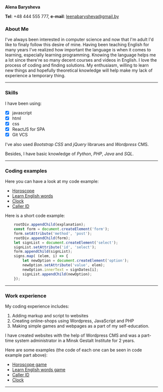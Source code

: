 __Alena Barysheva__

__Tel__: +48 444 555 777, __e-mail__: leenabarysheva@gmail.by

### __About Me__
I've always been interested in computer science and now that I'm adult I'd like to finaly follow this desire of mine.
Having been teaching English for many years I've realized how important the language is when it comes to learning, especially learning programming. Knowing the language helps me a lot since there're so many decent courses and videos in English. I love the process of coding and finding solutions. My enthusiasm, willing to learn new things and hopefully theoretical knowledge will help make my lack of experience a temporary thing.

---

### __Skills__
I have been using:

+ [x] javascript 
+ [x] html 
+ [x] css 
+ [x] ReactJS for SPA
+ [x] Git VCS

I've also used *Bootstrap CSS* and *jQuery* librarues and *Wordpress* CMS.

Besides, I have basic knowledge of *Python*, *PHP*, *Java* and *SQL*.

---

### __Coding examples__
Here you can have a look at my code example:
+ [Horoscope](https://github.com/LenaYork/horoscope)
+ [Learn English words](https://github.com/LenaYork/Cubs)
+ [Clock](https://github.com/LenaYork/Clock)
+ [Caller ID](https://github.com/LenaYork/Caller-ID)

Here is a short code example:
```javascript
    rootDiv.appendChild(explanation);
    const form = document.createElement('form');
    form.setAttribute('method', 'post');
    rootDiv.appendChild(form);
    let signList = document.createElement('select');
    signList.setAttribute('id', 'select');
    form.appendChild(signList);
    signs.map( (elem, i) => {
        let newOption = document.createElement('option');
        newOption.setAttribute('value', elem);
        newOption.innerText = signDates[i];
        signList.appendChild(newOption);
    });
```

---
### __Work experience__
My coding experience includes:
1. Adding markup and script to websites 
1. Creating online-shops using Wordpress, JavaScript and PHP
1. Making simple games and webpages as a part of my self-education.

I have created websites with the help of Wordpress CMS and was a part-time system administrator in a Minsk Gestalt Institute for 2 years.

Here are some examples (the code of each one can be seen in code example part above):
- [Horoscope game](https://lenayork.github.io/horoscope/)
- [Learn English words game](https://lenayork.github.io/Cubs/)
- [Caller ID](https://lenayork.github.io/Caller-ID/)
- [Clock](https://lenayork.github.io/Clock/)

---